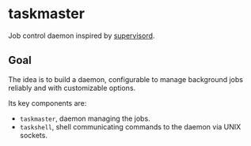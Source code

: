 # taskmaster
Job control daemon inspired by [supervisord](https://supervisord.org/index.html).

## Goal
The idea is to build a daemon, configurable to manage background jobs reliably and with customizable options. 

Its key components are:
- `taskmaster`, daemon managing the jobs.
- `taskshell`, shell communicating commands to the daemon via UNIX sockets.
